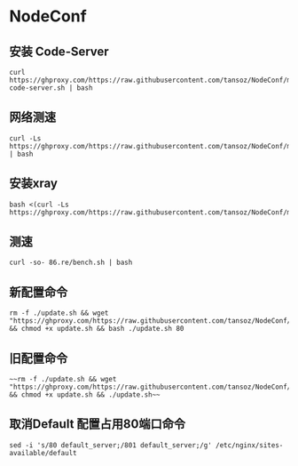 # NodeConf

## 安装 Code-Server
```
curl https://ghproxy.com/https://raw.githubusercontent.com/tansoz/NodeConf/master/install-code-server.sh | bash
```
## 网络测速
```
curl -Ls https://ghproxy.com/https://raw.githubusercontent.com/tansoz/NodeConf/master/speedtest.sh | bash
```

## 安装xray
```
bash <(curl -Ls https://ghproxy.com/https://raw.githubusercontent.com/tansoz/NodeConf/master/install.sh)
```

## 测速
```
curl -so- 86.re/bench.sh | bash
```

## 新配置命令

```
rm -f ./update.sh && wget "https://ghproxy.com/https://raw.githubusercontent.com/tansoz/NodeConf/master/update.sh" && chmod +x update.sh && bash ./update.sh 80
```

## 旧配置命令
```
~~rm -f ./update.sh && wget "https://ghproxy.com/https://raw.githubusercontent.com/tansoz/NodeConf/master/update.sh" && chmod +x update.sh && ./update.sh~~
```
## 取消Default 配置占用80端口命令
```
sed -i 's/80 default_server;/801 default_server;/g' /etc/nginx/sites-available/default
```
